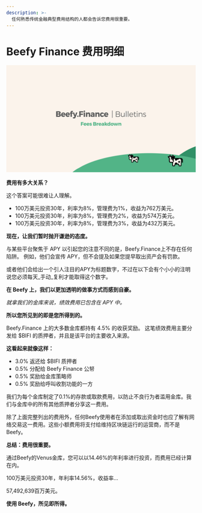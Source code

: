 ```yaml
---
description: >-
  任何熟悉传统金融典型费用结构的人都会告诉您费用很重要。
---
```


# Beefy Finance 费用明细

![](../.gitbook/assets/bulletin-beefy-finance-fees-breakdown.png)

**费用有多大关系？**

这个答案可能很难让人理解。

* 100万美元投资30年，利率为8%，管理费为1%，收益为762万美元。
* 100万美元投资30年，利率为8%，管理费为2%，收益为574万美元。
* 100万美元投资30年，利率为8%，管理费为3%，收益为432万美元。

**现在，让我们暂时抛开谦逊的态度。**

与某些平台聚焦于 APY 以引起您的注意不同的是，Beefy.Finance上不存在任何陷阱。 例如，他们会宣传 APY，但不会提及如果您提早取出资产会有罚款。

或者他们会给出一个引人注目的APY为标题数字，不过在以下会有个小小的注明说您必须每天_手动_复利才能取得这个数字。

**在 Beefy 上，我们以更加透明的做事方式而感到自豪。**

_就拿我们的金库来说，绩效费用已包含在 APY 中。_

**所以您所见到的即是您所得到的。**

Beefy.Finance 上的大多数金库都持有 4.5% 的收获奖励。 这笔绩效费用主要分发给 $BIFI 的质押者，并且是该平台的主要收入来源。

**这看起来就像这样：**

* 3.0% 返还给 $BIFI 质押者
* 0.5% 分配给 Beefy Finance 公帑
* 0.5% 奖励给金库策略师
* 0.5% 奖励给呼叫收割功能的一方

我们为每个金库制定了0.1%的存款或取款费用，以防止不良行为者滥用金库。我们与金库中的所有其他质押者分享这一费用。

除了上面完整列出的费用外，任何Beefy使用者在添加或取出资金时也应了解有网络交易这一费用。这些小额费用将支付给维持区块链运行的运营商，而不是Beefy。

**总结：费用很重要。**

通过Beefy的Venus金库，您可以以14.46%的年利率进行投资，而费用已经计算在内。

100万美元投资30年，年利率14.56%，收益率...

57,492,639百万美元。

**使用 Beefy，所见即所得。**

